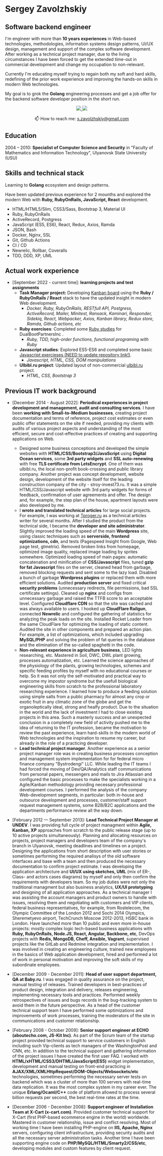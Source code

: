 # Sergey Zavolzhskiy

## Software backend engineer

I'm engineer with more than **10 years experiences** in Web-based technologies, methodologies, information systems design patterns, UI/UX design, management and support of the complex software development. After working as a technical project manager, due to the living circumstances I have been forced to get the extended time-out in commercial development and change my occupation to non-relevant.

Currently I'm educating myself trying to regain both my soft and hard skills, redefining of the prior work experience and improving the hands-on skills in modern Web technologies.

My goal is to grok the **Golang** engineering processes and get a job offer for the backend software developer position in the short run.

<p align='center'>
   <a href="https://www.linkedin.com/in/zavolzhskiy/">
       <img src="https://img.shields.io/badge/linkedin-%230077B5.svg?&style=for-the-badge&logo=linkedin&logoColor=white"/>
   </a>
   <a href="https://t.me/SerjZzz">
       <img src="https://img.shields.io/badge/Telegram-2CA5E0?style=for-the-badge&logo=telegram&logoColor=white"/>
   </a>
<p align='center'>
   📫 How to reach me: <a href='mailto:s.zavolzhskiy@gmail.com'>s.zavolzhskiy@gmail.com</a>
</p>

## Education

2004 – 2010: **Specialist of Computer Science and Security** in "Faculty of Mathematics and Information Technology", Ulyanovsk State University (USU)

## Skills and technical stack

Learning to **Golang** ecosystem and design patterns.

Have been updated previous experience for 2 mounths and explored the modern Web with **Ruby, RubyOnRails, JavaScript, React** development.

- HTML/HTML5/Slim, CSS3/Sass, Bootstrap 3, Material UI
- Ruby, RubyOnRails
- ActiveRecord, Postgress
- JavaScript (ES5, ES6), React, Redux, Axios, Ramda
- JSON, Bash
- Docker, Nginx, SSL
- Git, Github Actions
- CI / CD
- Newrelic, Rollbar, Coveralls
- TDD, DDD, XP, UML

## Actual work experience

- [September 2022 - current time]: **learning projects and test assignments**
   - **Task Manager project:** Developing [Kanban board](https://github.com/SerjZzz/Task-Manager/tree/develop) using the **Ruby / RubyOnRails / React** stack to have the updated insight in modern Web development.
      - _Docker, Ruby, RubyOnRails, RESTfull API, Postgress, ActiveRecord, Mailer, Minitest, Ransack, Kaminari, Responder, Sidekiq, React, Webpacker, Axios, Kanban library, Redux store, Ramda, Github actions, etc_
   - **Ruby exercises**: Completed some [Ruby studies](https://github.com/SerjZzz/ru-study-ruby) for DualBootPartnersInc .
      - _Ruby, TDD, high-order functions, functional programing with Ruby_
   - **Javascript studies**: Explored ES5-ES6 and completed some basic [Javascript exercieses (NEED to update repository link!)](https://github.com/SerjZzz/ru-study-ruby).
      - _Javascript, HTML, CSS, DOM manipulations_
   - **Ulbibl.ru project**: Updated layout of non-commercial [ulbibl.ru](https://ulbibl.ru) project.
      - _HTML, CSS, Bootstrap 3_

## Previous IT work background

- [December 2014 - August 2022]: **Periodical experiences in project development and management, audit and consulting services**. I have been **working with Small-to-Medium businesses**, creating project documentation and terms of reference, project cost estimates or even public offer statements on the site if needed, providing my clients with audits of various project aspects and understanding of the most efficient, secure and cost-effective practices of creating and supporting applications on Web. 
   - Designed some business conceptions and developed the simple websites with **HTML/CSS/Bootstrap3/JavaScript** using **Digital Ocean services**, some **3rd party widgets** and **SSL auto-renewing** with free **TLS certificate from LetsEncrypt**. One of them was ulbibl.ru, the local non-profit book-crossing and public library company. Another project was concept development, website design, development of the website itself for the leading construction company of the city - stroy-invest73.ru. It was a simple HTML/CSS/Javascript website with 3rd party widgets for forms of feedback, confirmation of user agreements and offer. The design and, for example, the step plan of the house, apartment layouts were also developed by me.
   - I **wrote and translated technical articles** for large social projects. For example, I was working at [Tproger.ru](tproger.ru) as a technical articles writer for several months. After I studied the product from the technical side, I became the **developer and site administrator**. Slightly improved the loading speed of the main **Wordpress** site, using classic techniques such as **serverside, frontend optimizations, cdn**, and tests (Pagespeed Insight from Google, Web page test, gtmetrix). Removed broken links from homepage, optimized image quality, replaced image loading by sprites somewhere. Optimized loading speed of main pages: automatic concatenation and minification of **CSS/Javascript** files, tuned **gzip for fat Javascript** files on the server, cleaned head from garbage, removed blocking requests and sent some to the lazy load. Disabled a bunch of garbage **Wordpress plugins** or replaced them with more efficient solutions. Audited **production server** and fixed critical **security problems** (unnecessary redirects, file permissions, bad SSL certificate settings). Cleaned up **nginx** and configs from unnecessary garbage and raised the TTFB score to an acceptable level. Configured **Cloudflare CDN** so that the site was cached and was always available to users. I hooked up **CloudFlare Railgun**, connected **Newrelic** and configured the gathering of statistics for analyzing the peak loads on the site. Installed Rocket Loader from the same CloudFlare for optimizing the loading of static content.  Audited the site in other components and prepared an action plan. For example, a list of optimizations, which included upgrading **MySQL/PHP** and solving the problem of fat queries in the database and the elimination of the so-called spaghetti in the code. 
   - **Non-relevant experience in agriculture business**, LED lights researching, etc. Mastered in Soil, DWC, DWL plant growing, processes automatization, etc. Learned the science approaches of the physiology of the plants, growing technologies, schemes and specific feeding profiles by myself with no educational courses or help. So it was not only the self-motivated and practical way to overcome my impostor syndrome but the usefull biological engineering skills from scratch to the professional laboratory researching experience. I learned how to produce a feeding solution using simple salts from a public pharmacy for almost any crop or exotic fruit in any climatic zone of the globe and get the organoleptically ideal, strong and healfy product. Due to the situation in the world and the lack of investment I had to close existing projects in this area. Such a masterly success and an unexpected conclusion in a completely new field of activity pushed me to the idea of returning to the IT profession, became the motivation to review the past experience, learn hard-skills in the modern world of Web technologies and the inspiration to resume my career, but already in the role of a practicing developer.
   - **Lead technical project manager**. Another experience as a senior project manager role was in creating business processes conception and management system implementation for for federal micro finance company "Bystrodengi" LLC. While leading the IT teams I had forced the moving of Dev/QA/Analytics staff communications from personal papers, messengers and mails to Jira Atlassian and configured the basic processes to make the specialists working in a Agile/Kanban methodology providing necessary professional development courses. I performed the analysis of the company Web-development segments, in particular: both in-house and outsource development and processes, customer/staff support request management systems, some B2B/B2C applications and the departments performance review all the way down.

- [February 2012 — September 2013]: **Lead Technical Project Manager at UNDEV**. I was providing full cycle of project managment within **Agile, Kanban, XP** approaches from scratch to the public release stage (up to 10 active projects simultaneously). Planning and allocating resources on projects, project managers and developers team of the company's branch in Ulyanovsk, meeting deadlines and timelines on a project. Designing the applications from short description with user stories or sometimes performing the required analisys of the old software interfaces and base with a team and then produced the necessary documentation to confirm project estimate. I was developing the application architecture and **UI/UX using sketches, UML** (mix of ER-, Class- and actors cases diagrams) by myself and only then confirm the requirements with developers team. So my job duties were not only the traditional managment but also business analytics, **UX/UI prototyping** and designing of all application approaches. As a technical manager I was assisting the account managers and product owners to handle with issues, resolving them and negotiating with customers and VIP clients, federal business representatives, for example, from Rostelecom, the Olympic Committee of the London 2012 and Sochi 2014 Olympics, Sheremetyevo airport, TechCrunch Moscow 2012-2013, HSBC bank in London. Have launched more than 10 public and even more in-house projects: mostly complex logic tech-based business applications with **Ruby, RubyOnRails, Node.JS,  React, Angular, Backbone, etc**, DevOps projects with **Redis, MongoDB, Cheff, Ansible, Vagrant**, supervised projects like the GitLab and Redmine integration and implementation. I was involved in creating an engineering culture, trained new employees in the basics of Web application development, hired and performed a lot of work in personal motivation and improving the soft skills of my subordinate employees.

- [December 2009 - December 2011]: **Head of user support department, QA at Baby.ru**. I was engaged in quality assurance on the project, manual testing of releases. Trained developers in best-practices of product design, integration and delivery, releases engineering, implementing necessary tools and practices. Performed weekly retrospectives of  issues and bugs records in the bug-tracking system to avoid them in the future perspective. As a head of the customer technical support team  I have performed some optimizations and improvements of work processes, training the moderators of the site in communications and customer relationship.

- [February 2008 - October 2009]: **Senior support engineer at ECHO (aboutecho.com, JS-Kit Inc)**. As part of the Scrum team of the startup project provided technical support to service customers in English including such Vip-clients as tech managers of the WashingtonPost and CNN, etc. In addition to the technical support and gathering information of the project issues I have created the first user FAQ. I worked with **HTML/xHTML/CSS3/DHTML/JavaScript(ES5)** widget implementation, development and manual testing on front-end practicing in **AJAX/XML/XMLHttpRequest/DOM-Objects/Websockets/etc** technologies, sometimes performing the necessary server tests on backend which was a cluster of more than 100 servers with real-time data replication. It was the most complex system in my career ever. The unique **Erlang/Ocaml/C++** code of platform allowed to process several billion requests per second, the best real-time rates at the time.

- [December 2006 - December 2008]: **Support engineer of Installation Team at X-Cart (x-cart.com)**. Provided customer technical support for X-Cart (first PHP-based ecommerce engine in the world) worldwide. Mastered in customer relationship, issue and conflict resolving. Most of working time I have been installing PHP-engine on **IIS, Apache, Nginx** servers, configuring client infrastructure, providing security audits and all the necessary server administration tasks. Another time I have been supporting engine code on **PHP/MySQL/HTML/Smarty2/CSS/etc**, developing modules and custom features by client request. 

